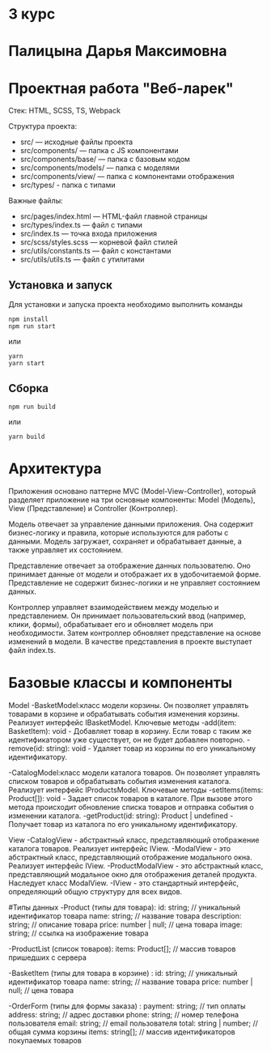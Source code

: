 # 3 курс
# Палицына Дарья Максимовна
# Проектная работа "Веб-ларек"

Стек: HTML, SCSS, TS, Webpack

Структура проекта:
- src/ — исходные файлы проекта
- src/components/ — папка с JS компонентами
- src/components/base/ — папка с базовым кодом
- src/components/models/ — папка с моделями 
- src/components/view/ — папка с компонентами отображения
- src/types/ - папка с типами

Важные файлы:
- src/pages/index.html — HTML-файл главной страницы
- src/types/index.ts — файл с типами
- src/index.ts — точка входа приложения
- src/scss/styles.scss — корневой файл стилей
- src/utils/constants.ts — файл с константами
- src/utils/utils.ts — файл с утилитами

## Установка и запуск
Для установки и запуска проекта необходимо выполнить команды

```
npm install
npm run start
```

или

```
yarn
yarn start
```
## Сборка

```
npm run build
```

или

```
yarn build
```

# Архитектура
Приложения основано паттерне MVC (Model-View-Controller), который разделяет приложение на три основные компоненты: Model (Модель), View (Представление) и Controller (Контроллер).

Модель отвечает за управление данными приложения. Она содержит бизнес-логику и правила, которые используются для работы с данными. Модель загружает, сохраняет и обрабатывает данные, а также управляет их состоянием.

Представление отвечает за отображение данных пользователю. Оно принимает данные от модели и отображает их в удобочитаемой форме. Представление не содержит бизнес-логики и не управляет состоянием данных.

Контроллер управляет взаимодействием между моделью и представлением. Он принимает пользовательский ввод (например, клики, формы), обрабатывает его и обновляет модель при необходимости. Затем контроллер обновляет представление на основе изменений в модели. В качестве представления в проекте выступает файл index.ts.

# Базовые классы и компоненты

Model
-BasketModel:класс модели корзины. Он позволяет управлять товарами в корзине и обрабатывать события изменения корзины. Реализует интерфейс IBasketModel.
    Ключевые методы 
    -add(item: BasketItem): void - Добавляет товар в корзину. Если товар с таким же идентификатором уже существует, он не будет добавлен повторно.
    -remove(id: string): void - Удаляет товар из корзины по его уникальному идентификатору.

-CatalogModel:класс модели каталога товаров. Он позволяет управлять списком товаров и обрабатывать события изменения каталога. Реализует интерфейс IProductsModel.
    Ключевые методы
    -setItems(items: Product[]): void - Задает список товаров в каталоге. При вызове этого метода происходит обновление списка товаров и отправка события о изменении каталога.
    -getProduct(id: string): Product | undefined - Получает товар из каталога по его уникальному идентификатору.

View
-CatalogView - абстрактный класс, представляющий отображение каталога товаров. Реализует интерфейс IView.
-ModalView - это абстрактный класс, представляющий отображение модального окна. Реализует интерфейс IView.
-ProductModalView - это абстрактный класс, представляющий модальное окно для отображения деталей продукта. Наследует класс ModalView.
-IView - это стандартный интерфейс, определяющий общую структуру для всех видов.

#Типы данных
-Product (типы для товара):
    id: string;                  // уникальный идентификатор товара
    name: string;                // название товара
    description: string;         // описание товара
    price: number | null;        // цена товара
    image: string;               // ссылка на изображение товара

-ProductList (список товаров):
    items: Product[];           // массив товаров пришедших с сервера

-BasketItem (типы для товара в корзине) :
    id: string;                  // уникальный идентификатор товара
    name: string;                // название товара
    price: number | null;        // цена товара

-OrderForm (типы для формы заказа) :
    payment: string;            // тип оплаты
    address: string;            // адрес доставки
    phone: string;              // номер телефона пользователя
    email: string;              // email пользователя
    total: string | number;     // общая сумма корзины
    items: string[];            // массив идентификаторов покупаемых товаров